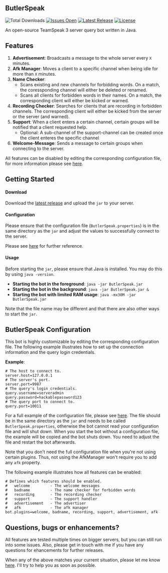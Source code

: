 ## ButlerSpeak

![Total Downloads](https://img.shields.io/github/downloads/FLOODY88/ButlerSpeak/total.svg) [![Issues Open](https://img.shields.io/github/issues/FLOODY88/ButlerSpeak.svg)](../../issues) [![Latest Release](https://img.shields.io/github/release/FLOODY88/ButlerSpeak.svg)](../../releases) [![License](https://img.shields.io/github/license/FLOODY88/ButlerSpeak.svg)](../master/LICENSE) 

An open-source TeamSpeak 3 server query bot written in Java.

## Features

1. **Advertisement**: Broadcasts a message to the whole server every ``X`` minutes.
2. **Afk Manager**: Moves a client to a specific channel when being idle for more than ``X`` minutes.
3. **Name Checker**: 
   - Scans existing and new channels for forbidding words. On a match, the coressponding channel will either be 
     deleted or renamed.
   - Scans all clients for forbidden words in their names. On a match, the corresponding client will either be 
     kicked or warned.
4. **Recording Checker**: Searches for clients that are recording in forbidden channels. The corresponding client will
   either be kicked from the server or the server (and warned).
5. **Support**: When a client enters a certain channel, certain groups will be notified that a client requested help.
   - Optional: A sub-channel of the support-channel can be created once the client enteres the specific channel
6. **Welcome-Message**: Sends a message to certain groups when connecting to the server.

All features can be disabled by editing the corresponding configuration file, for more information please see [here](#butlerspeak-configuration).



## Getting Started

#### Download

Download the [latest release](../../releases) and upload the `jar` to your server.

#### Configuration

Please ensure that the configuration file (`ButlerSpeak.properties`) is in the same directory as the `jar` and adjust the values to successfully connect to the server.

Please see [here](#butlerspeak-configuration) for further reference.

#### Usage

Before starting the `jar`, please ensure that Java is installed. You may do this by using `java -version`.

- **Starting the bot in the foreground**:  `java -jar ButlerSpeak.jar`
- **Starting the bot in the background**:  `java -jar ButlerSpeak.jar &`
- **Starting the bot with limited RAM usage**: `java -mx30M -jar ButlerSpeak.jar`

Note that the file name may be different and that there are also other ways to start the `jar`.

## ButlerSpeak Configuration

This bot is highly customizable by editing the corresponding configuration file. The following example illustrates how to set up the connection information and the query login credentials.

**Example**:

```properties
# The host to connect to.
server.host=127.0.0.1
# The server's port.
server.port=9987
# The query's login credentials.
query.username=serveradmin
query.password=hackablepassword123
# The query port to connect to.
query.port=10011
```

For a full example of the configuration file, please see [here](../master/src/main/resources/ButlerSpeak_EXAMPLE.properties). The file should be in the same directory as the `jar` and needs to be called `ButlerSpeak.properties`, otherwise the bot cannot read your configuration file and will shut down. 
When you start the bot without a configuration file, the example will be copied and the bot shuts down. You need to adjust the file and restart the bot afterwards.

Note that you don't need the full configuration file when you're not using certain plugins. Thus, not using the AfkManager won't require you to add any `afk` property. 

The following example illustrates how all features can be enabled:

```properties
# Defines which features should be enabled.
# 	welcome 		- The welcome messages
#	badname 		- The name checker for forbidden words
#	recording 		- The recording checker
#	support 		- The support handler
# 	advertisement 	- The advertiser
# 	afk 			- The afk manager
bot.plugins=welcome, badname, recording, support, advertisement, afk
```



## Questions, bugs or enhancements?

All features are tested multiple times on bigger servers, but you can still run into some issues. Also, please get in touch with me if you have any questions for ehancements for further releases.

When any of the above matches your current situation, please let me know [here](../../issues). I'll try to help you as soon as possible.